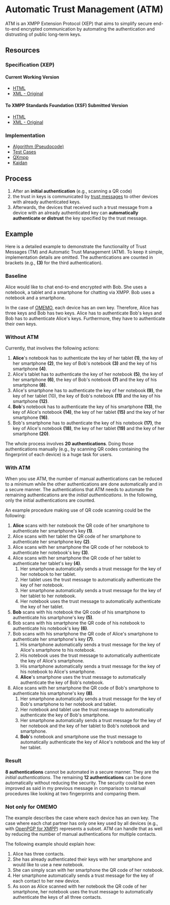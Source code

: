 # Automatic Trust Management (ATM)

ATM is an XMPP Extension Protocol (XEP) that aims to simplify secure end-to-end encrypted communication by automating the authentication and distrusting of public long-term keys.

## Resources

### Specification (XEP)

#### Current Working Version

* [HTML](https://olomono.github.io/xeps/preview/xep-0450.html)
* [XML - Original](https://github.com/olomono/xeps/blob/atm/xep-0450.xml)

#### To XMPP Standards Foundation (XSF) Submitted Version

* [HTML](https://xmpp.org/extensions/xep-0450.html)
* [XML - Original](https://github.com/xsf/xeps/blob/master/xep-0450.xml)

### Implementation

* [Algorithm (Pseudocode)](algorithm.md)
* [Test Cases](test-cases.md)
* [QXmpp](https://github.com/qxmpp-project/qxmpp)
* [Kaidan](https://invent.kde.org/network/kaidan)

## Process

1. After an **initial authentication** (e.g., scanning a QR code)
1. the trust in keys is communicated by [trust messages](https://xmpp.org/extensions/xep-0434.html) to other devices with already authenticated keys.
1. Afterwards, the devices that received such a trust message from a device with an already authenticated key can **automatically authenticate or distrust** the key specified by the trust message.

## Example

Here is a detailed example to demonstrate the functionality of Trust Messages (TM) and Automatic Trust Management (ATM).
To keep it simple, implementation details are omitted.
The authentications are counted in brackets (e.g., **(3)** for the third authentication).

### Baseline

Alice would like to chat end-to-end encrypted with Bob.
She uses a notebook, a tablet and a smartphone for chatting via XMPP.
Bob uses a notebook and a smartphone.

In the case of [OMEMO](https://xmpp.org/extensions/xep-0384.html), each device has an own key.
Therefore, Alice has three keys and Bob has two keys.
Alice has to authenticate Bob's keys and Bob has to authenticate Alice's keys.
Furthermore, they have to authenticate their own keys.

### Without ATM

Currently, that involves the following actions:

1. **Alice**'s notebook has to authenticate the key of her tablet **(1)**, the key of her smartphone **(2)**, the key of Bob's notebook **(3)** and the key of his smartphone **(4)**.
1. Alice's tablet has to authenticate the key of her notebook **(5)**, the key of her smartphone **(6)**, the key of Bob's notebook **(7)** and the key of his smartphone **(8)**.
1. Alice's smartphone has to authenticate the key of her notebook **(9)**, the key of her tablet (10), the key of Bob's notebook **(11)** and the key of his smartphone **(12)**.
1. **Bob**'s notebook has to authenticate the key of his smartphone **(13)**, the key of Alice's notebook **(14)**, the key of her tablet **(15)** and the key of her smartphone **(16)**.
1. Bob's smartphone has to authenticate the key of his notebook **(17)**, the key of Alice's notebook **(18)**, the key of her tablet **(19)** and the key of her smartphone **(20)**.

The whole process involves **20 authentications**.
Doing those authentications manually (e.g., by scanning QR codes containing the fingerprint of each device) is a huge task for users.

### With ATM

When you use ATM, the number of manual authentications can be reduced to a minimum while the other authentications are done automatically and in a secure manner.
The authentications that ATM needs to automate the remaining authentications are the *initial authentications*.
In the following, only the initial authentications are counted.

An example procedure making use of QR code scanning could be the following:

1. **Alice** scans with her notebook the QR code of her smartphone to authenticate her smartphone's key **(1)**.
1. Alice scans with her tablet the QR code of her smartphone to authenticate her smartphone key **(2)**.
1. Alice scans with her smartphone the QR code of her notebook to authenticate her notebook's key **(3)**.
1. Alice scans with her smartphone the QR code of her tablet to authenticate her tablet's key **(4)**.
	1. Her smartphone automatically sends a trust message for the key of her notebook to her tablet.
	1. Her tablet uses the trust message to automatically authenticate the key of her notebook.
	1. Her smartphone automatically sends a trust message for the key of her tablet to her notebook.
	1. Her notebook uses the trust message to automatically authenticate the key of her tablet.
1. **Bob** scans with his notebook the QR code of his smartphone to authenticate his smartphone's key **(5)**.
1. Bob scans with his smartphone the QR code of his notebook to authenticate his notebook's key **(6)**.
1. Bob scans with his smartphone the QR code of Alice's smartphone to authenticate her smartphone's key **(7)**.
	1. His smartphone automatically sends a trust message for the key of Alice's smartphone to his notebook.
	1. His notebook uses the trust message to automatically authenticate the key of Alice's smartphone.
	1. His smartphone automatically sends a trust message for the key of his notebook to Alice's smartphone.
	1. **Alice**'s smartphone uses the trust message to automatically authenticate the key of Bob's notebook.
1. Alice scans with her smartphone the QR code of Bob's smartphone to authenticate his smartphone's key **(8)**.
	1. Her smartphone automatically sends a trust message for the key of Bob's smartphone to her notebook and tablet.
	1. Her notebook and tablet use the trust message to automatically authenticate the key of Bob's smartphone.
	1. Her smartphone automatically sends a trust message for the key of her notebook and the key of her tablet to Bob's notebook and smartphone.
	1. **Bob**'s notebook and smartphone use the trust message to automatically authenticate the key of Alice's notebook and the key of her tablet.

### Result

**8 authentications** cannot be automated in a secure manner.
They are the *initial authentications*.
The remaining **12 authentications** can be done automatically without reducing the security.
The security could be even improved as said in my previous message in comparison to manual procedures like looking at two fingerprints and comparing them.

### Not only for OMEMO

The example describes the case where each device has an own key.
The case where each chat partner has only one key used by all devices (e.g., with [OpenPGP for XMPP](https://xmpp.org/extensions/xep-0373.html)) represents a subset.
ATM can handle that as well by reducing the number of manual authentications for multiple contacts.

The following example should explain how:

1. Alice has three contacts.
1. She has already authenticated their keys with her smartphone and would like to use a new notebook.
1. She can simply scan with her smartphone the QR code of her notebook.
1. Her smartphone automatically sends a trust message for the key of each contact to her new device.
1. As soon as Alice scanned with her notebook the QR code of her smartphone, her notebook uses the trust message to automatically authenticate the keys of all three contacts.
